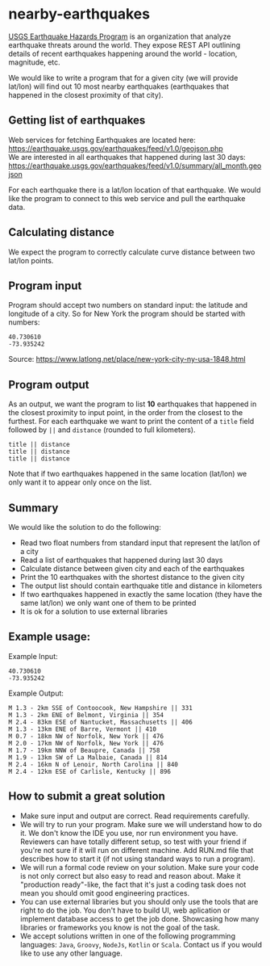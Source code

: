 # nearby-earthquakes
[USGS Earthquake Hazards Program](https://earthquake.usgs.gov/aboutus/) is an organization that analyze earthquake threats around the world. They expose REST API outlining details of recent earthquakes happening around the world - location, magnitude, etc.  
  
We would like to write a program that for a given city (we will provide lat/lon) will find out 10 most nearby earthquakes (earthquakes that happened in the closest proximity of that city).

## Getting list of earthquakes
Web services for fetching Earthquakes are located here: https://earthquake.usgs.gov/earthquakes/feed/v1.0/geojson.php  
We are interested in all earthquakes that happened during last 30 days: https://earthquake.usgs.gov/earthquakes/feed/v1.0/summary/all_month.geojson  

For each earthquake there is a lat/lon location of that earthquake. We would like the program to connect to this web service and pull the earthquake data.

## Calculating distance
We expect the program to correctly calculate curve distance between two lat/lon points.

## Program input
Program should accept two numbers on standard input: the latitude and longitude of a city. So for New York the program should be started with numbers:  
```
40.730610  
-73.935242  
```
Source: https://www.latlong.net/place/new-york-city-ny-usa-1848.html

## Program output 
As an output, we want the program to list **10** earthquakes that happened in the closest proximity to input point, in the order from the closest to the furthest. For each earthquake we want to print the content of a `title` field followed by ` || ` and `distance` (rounded to full kilometers).  
```
title || distance  
title || distance  
title || distance  
```

Note that if two earthquakes happened in the same location (lat/lon) we only want it to appear only once on the list. 

## Summary
We would like the solution to do the following:
* Read two float numbers from standard input that represent the lat/lon of a city
* Read a list of earthquakes that happened during last 30 days
* Calculate distance between given city and each of the earthquakes
* Print the 10 earthquakes with the shortest distance to the given city
* The output list should contain earthquake title and distance in kilometers
* If two earthquakes happened in exactly the same location (they have the same lat/lon) we only want one of them to be printed
* It is ok for a solution to use external libraries

## Example usage: 
Example Input:  
```
40.730610  
-73.935242  
```

Example Output:
```
M 1.3 - 2km SSE of Contoocook, New Hampshire || 331  
M 1.3 - 2km ENE of Belmont, Virginia || 354  
M 2.4 - 83km ESE of Nantucket, Massachusetts || 406  
M 1.3 - 13km ENE of Barre, Vermont || 410  
M 0.7 - 18km NW of Norfolk, New York || 476  
M 2.0 - 17km NW of Norfolk, New York || 476  
M 1.7 - 19km NNW of Beaupre, Canada || 758  
M 1.9 - 13km SW of La Malbaie, Canada || 814  
M 2.4 - 16km N of Lenoir, North Carolina || 840  
M 2.4 - 12km ESE of Carlisle, Kentucky || 896  
```

## How to submit a great solution
* Make sure input and output are correct. Read requirements carefully. 
* We will try to run your program. Make sure we will understand how to do it. We don't know the IDE you use, nor run environment you have. Reviewers can have totally different setup, so test with your friend if you're not sure if it will run on different machine. Add RUN.md file that describes how to start it (if not using standard ways to run a program).
* We will run a formal code review on your solution. Make sure your code is not only correct but also easy to read and reason about. Make it "production ready"-like, the fact that it's just a coding task does not mean you should omit good engineering practices.
* You can use external libraries but you should only use the tools that are right to do the job. You don't have to build UI,  web aplication or implement database access to get the job done. Showcasing how many libraries or frameworks you know is not the goal of the task.
* We accept solutions written in one of the following programming languages: `Java`, `Groovy`, `NodeJs`, `Kotlin` or `Scala`. Contact us if you would like to use any other language.
